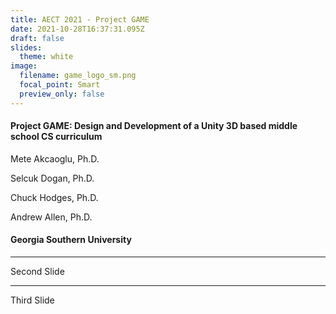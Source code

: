 ```yaml
---
title: AECT 2021 - Project GAME
date: 2021-10-28T16:37:31.095Z
draft: false
slides:
  theme: white
image:
  filename: game_logo_sm.png
  focal_point: Smart
  preview_only: false
---
```

#### Project GAME: Design and Development of a Unity 3D based middle school CS curriculum

Mete Akcaoglu, Ph.D.

Selcuk Dogan, Ph.D.

Chuck Hodges, Ph.D.

Andrew Allen, Ph.D.

#### Georgia Southern University

---
Second Slide


---
Third Slide